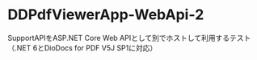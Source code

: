 # DDPdfViewerApp-WebApi-2
SupportAPIをASP.NET Core Web APIとして別でホストして利用するテスト（.NET 6とDioDocs for PDF V5J SP1に対応）
